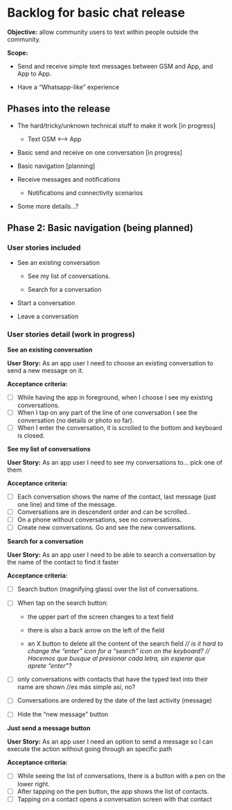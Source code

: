 # Backlog for basic chat release

<b>Objective:</b> allow community users to text within people outside the community.

<b>Scope:</b>

* Send and receive simple text messages between GSM and App, and App to App.

* Have a “Whatsapp-like” experience

## Phases into the release
* The hard/tricky/unknown technical stuff to make it work [in progress]

   * Text GSM <--> App

* Basic send and receive on one conversation [in progress]

* Basic navigation [planning]

* Receive messages and notifications

   * Notifications and connectivity scenarios

* Some more details…?

## Phase 2: Basic navigation (being planned)
### User stories included

* See an existing conversation

   * See my list of conversations.

   * Search for a conversation

* Start a conversation

* Leave a conversation

### User stories detail (work in progress)

<b>See an existing conversation</b>

<b>User Story:</b> As an app user I need to choose an existing conversation to send a new message on it.

<b>Acceptance criteria:</b>
- [ ] While having the app in foreground, when I choose <tbd> I see my existing conversations.
- [ ] When I tap on any part of the line of one conversation I see the conversation (no details or photo so far).
- [ ] When I enter the conversation, it is scrolled to the bottom and keyboard is closed.

<b>See my list of conversations</b>

<b>User Story:</b> As an app user I need to see my conversations to... pick one of them

<b>Acceptance criteria:</b>

- [ ] Each conversation shows the name of the contact, last message (just one line) and time of the message.
- [ ] Conversations are in descendent order and can be scrolled..
- [ ] On a phone without conversations, see no conversations.
- [ ] Create new conversations. Go and see the new conversations.

<b>Search for a conversation</b>

<b>User Story:</b> As an app user I need to be able to search a conversation by the name of the contact to find it faster

<b>Acceptance criteria:</b>
- [ ] Search button (magnifying glass) over the list of conversations.
- [ ] When tap on the search button:

   * the upper part of the screen changes to a text field

   * there is also a back arrow on the left of the field

   * an X button to delete all the content of the search field
<i>// is it hard to change the “enter” icon for a “search” icon on the keyboard?</i>
<i>// Hacemos que busque al presionar cada letra, sin esperar que aprete “enter”?</i>
- [ ] only conversations with contacts that have the typed text into their name are shown //es más simple así, no?
- [ ] Conversations are ordered by the date of the last activity (message)
- [ ] Hide the “new message” button

<b>Just send a message button</b>

<b>User Story:</b> As an app user I need an option to send a message so I can execute the action without going through an specific path

<b>Acceptance criteria:</b>
- [ ] While seeing the list of conversations, there is a button with a pen on the lower right.
- [ ] After tapping on the pen button, the app shows the list of contacts.
- [ ] Tapping on a contact opens a conversation screen with that contact
